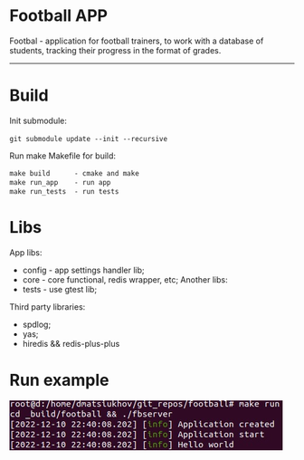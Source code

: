 # Football APP

 Footbal - application for football trainers, to work with a database of students, tracking their progress in the format of grades.

---

# Build

Init submodule:

`git submodule update --init --recursive`

Run make Makefile for build:

```
make build      - cmake and make
make run_app    - run app
make run_tests  - run tests
```

# Libs
App libs:
- config - app settings handler lib;
- core - core functional, redis wrapper, etc;
Another libs:
- tests - use gtest lib;

Third party libraries:
- spdlog;
- yas;
- hiredis && redis-plus-plus

# Run example

![readme_jpeg/run.jpeg](./readme_jpeg/run.jpeg)
